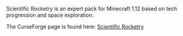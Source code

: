 Scientific Rocketry is an expert pack for Minecraft 1.12 based on tech progression and space exploration.

The CurseForge page is found here: [Scientific Rocketry](https://www.curseforge.com/minecraft/modpacks/scientific-rocketry)